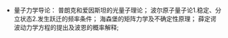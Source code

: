 - 量子力学导论：
  普朗克和爱因斯坦的光量子理论；
  波尔原子量子论1.稳定、分立状态2.发生跃迁的频率条件；
  海森堡的矩阵力学及不确定性原理；
  薛定谔波动力学方程的提出及波恩的概率解释;